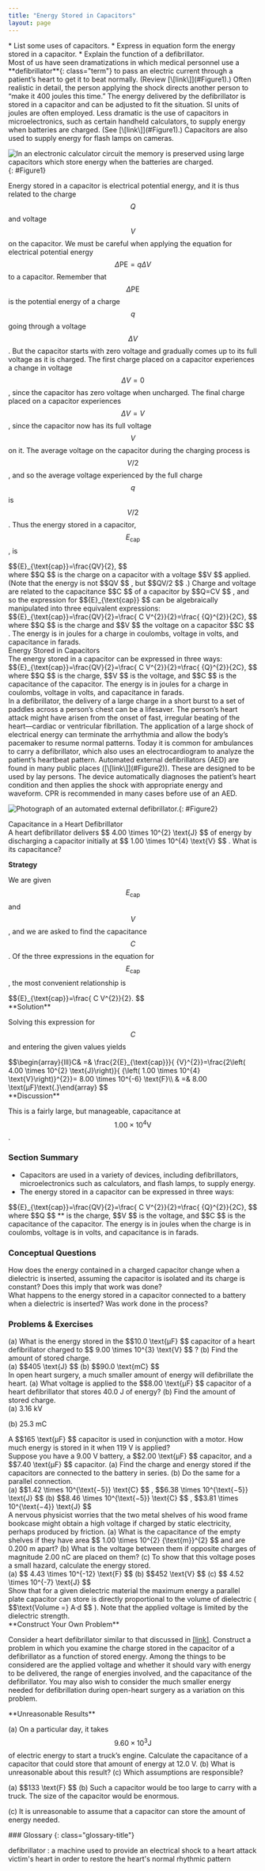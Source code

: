 ```yaml
---
title: "Energy Stored in Capacitors"
layout: page
---
```


<div class="abstract" markdown="1">
* List some uses of capacitors.
* Express in equation form the energy stored in a capacitor.
* Explain the function of a defibrillator.
</div>

<section data-depth="1" id="eip-678" markdown="1">
Most of us have seen dramatizations in which medical personnel use a **defibrillator**{: class="term"} to pass an electric current through a patient’s heart to get it to beat normally. (Review [\[link\]](#Figure1).) Often realistic in detail, the person applying the shock directs another person to “make it 400 joules this time.” The energy delivered by the defibrillator is stored in a capacitor and can be adjusted to fit the situation. SI units of joules are often employed. Less dramatic is the use of capacitors in microelectronics, such as certain handheld calculators, to supply energy when batteries are charged. (See [\[link\]](#Figure1).) Capacitors are also used to supply energy for flash lamps on cameras.

![In an electronic calculator circuit the memory is preserved using large capacitors which store energy when the batteries are charged.](../resources/Figure_20_07_01a.jpg "Energy stored in the large capacitor is used to preserve the memory of an electronic calculator when its batteries are charged. (credit: Kucharek, Wikimedia Commons)"){: #Figure1}

Energy stored in a capacitor is electrical potential energy, and it is thus related to the charge  $$Q $$  and voltage  $$V $$
 on the capacitor. We must be careful when applying the equation for electrical potential energy  $$\Delta \text{PE}=q\Delta V  $$
 to a capacitor. Remember that  $$\Delta \text{PE} $$
 is the potential energy of a charge  $$q $$  going through a voltage  $$\Delta V $$ .
 But the capacitor starts with zero voltage and gradually comes up to its full voltage as it is charged. The first charge placed on a capacitor experiences a change in voltage  $$\Delta V=0 $$ ,
 since the capacitor has zero voltage when uncharged. The final charge placed on a capacitor experiences  $$\Delta V=V $$ ,
 since the capacitor now has its full voltage  $$V $$
 on it. The average voltage on the capacitor during the charging process is  $$V/2 $$ ,
 and so the average voltage experienced by the full charge  $$q $$  is  $$V/2 $$ .
 Thus the energy stored in a capacitor,  $${E}_{\text{cap}} $$, is 
<div class="equation" id="eip-858">
 $${E}_{\text{cap}}=\frac{QV}{2}, $$
</div>
where  $$Q $$  is the charge on a capacitor with a voltage  $$V $$
 applied. (Note that the energy is not  $$QV $$ ,
 but  $$QV/2 $$ .)
 Charge and voltage are related to the capacitance  $$C $$
 of a capacitor by  $$Q=CV $$ ,
 and so the expression for  $${E}_{\text{cap}} $$
 can be algebraically manipulated into three equivalent expressions:

<div class="equation" id="eip-671">
 $${E}_{\text{cap}}=\frac{QV}{2}=\frac{ C V^{2}}{2}=\frac{ {Q}^{2}}{2C}, $$
</div>
where  $$Q $$  is the charge and  $$V $$  the voltage on a capacitor  $$C $$ .
 The energy is in joules for a charge in coulombs, voltage in volts, and capacitance in farads.

<div class="note" data-has-label="true" data-label="" markdown="1">
<div class="title">
Energy Stored in Capacitors
</div>
The energy stored in a capacitor can be expressed in three ways:

<div class="equation" id="eip-91">
 $${E}_{\text{cap}}=\frac{QV}{2}=\frac{ C V^{2}}{2}=\frac{ {Q}^{2}}{2C}, $$
</div>
where  $$Q $$  is the charge,  $$V $$  is the voltage, and  $$C $$
 is the capacitance of the capacitor. The energy is in joules for a charge in coulombs, voltage in volts, and capacitance in farads.

</div>
In a defibrillator, the delivery of a large charge in a short burst to a set of paddles across a person’s chest can be a lifesaver. The person’s heart attack might have arisen from the onset of fast, irregular beating of the heart—cardiac or ventricular fibrillation. The application of a large shock of electrical energy can terminate the arrhythmia and allow the body’s pacemaker to resume normal patterns. Today it is common for ambulances to carry a defibrillator, which also uses an electrocardiogram to analyze the patient’s heartbeat pattern. Automated external defibrillators (AED) are found in many public places ([\[link\]](#Figure2)). These are designed to be used by lay persons. The device automatically diagnoses the patient’s heart condition and then applies the shock with appropriate energy and waveform. CPR is recommended in many cases before use of an AED.

![Photograph of an automated external defibrillator.](../resources/Figure_20_07_02a.jpg "Automated external defibrillators are found in many public places. These portable units provide verbal instructions for use in the important first few minutes for a person suffering a cardiac attack. (credit: Owain Davies, Wikimedia Commons)"){: #Figure2}

<div class="example" markdown="1">
<div class="title">
Capacitance in a Heart Defibrillator
</div>
A heart defibrillator delivers  $$ 4.00 \times 10^{2}  \text{J} $$
 of energy by discharging a capacitor initially at  $$ 1.00 \times 10^{4}  \text{V} $$ .
 What is its capacitance?

**Strategy**

We are given  $${E}_{\text{cap}} $$
 and  $$V $$ ,
 and we are asked to find the capacitance  $$C $$ .
 Of the three expressions in the equation for  $${E}_{\text{cap}} $$ ,
 the most convenient relationship is

<div class="equation" id="eip-254">
 $${E}_{\text{cap}}=\frac{ C V^{2}}{2}. $$
</div>
**Solution**

Solving this expression for  $$C $$  and entering the given values yields

<div class="equation" id="eip-448">
 $$\begin{array}{lll}C& =& \frac{2{E}_{\text{cap}}}{ {V}^{2}}=\frac{2\left( 4.00 \times 10^{2}  \text{J}\right)}{ {\left( 1.00 \times 10^{4}  \text{V}\right)}^{2}}= 8.00 \times 10^{-6} \text{F}\\ 
& =& 8.00 \text{µF}\text{.}\end{array} $$
</div>
**Discussion**

This is a fairly large, but manageable, capacitance at  $$ 1.00 \times 10^{4}  \text{V} $$.

</div>
</section>

### Section Summary

*  Capacitors are used in a variety of devices, including defibrillators, microelectronics such as calculators, and flash lamps, to supply energy.
*  The energy stored in a capacitor can be expressed in three ways:
  <div class="equation" id="eip-635">
   $${E}_{\text{cap}}=\frac{QV}{2}=\frac{ C V^{2}}{2}=\frac{ {Q}^{2}}{2C}, $$
  </div>
     where    $$Q $$
    ** is the charge,
   $$V $$ is the voltage, and
   $$C $$ is the capacitance of the capacitor. The energy is in joules when the charge is in coulombs, voltage is in volts, and capacitance is in farads.

### Conceptual Questions

<div class="exercise" data-element-type="conceptual-questions">
<div class="problem" markdown="1">
How does the energy contained in a charged capacitor change when a dielectric is inserted, assuming the capacitor is isolated and its charge is constant? Does this imply that work was done?

</div>
</div>

<div class="exercise" id="eip-482" data-element-type="conceptual-questions">
<div class="problem" id="eip-id1600770" markdown="1">
What happens to the energy stored in a capacitor connected to a battery when a dielectric is inserted? Was work done in the process?

</div>
</div>

### Problems &amp; Exercises

<div class="exercise" id="eip-838" data-element-type="problems-exercises">
<div class="problem" id="eip-33" markdown="1">
(a) What is the energy stored in the  $$10.0 \text{μF} $$
 capacitor of a heart defibrillator charged to  $$ 9.00 \times 10^{3}  \text{V} $$ ?
 (b) Find the amount of stored charge.

</div>
<div class="solution" id="eip-149" markdown="1">
(a)  $$405 \text{J} $$
(b)  $$90.0 \text{mC} $$
</div>
</div>

<div class="exercise" data-element-type="problems-exercises">
<div class="problem" markdown="1">
In open heart surgery, a much smaller amount of energy will defibrillate the heart. (a) What voltage is applied to the  $$8.00 \text{μF} $$
 capacitor of a heart defibrillator that stores 40.0 J of energy? (b) Find the amount of stored charge.

</div>
<div class="solution" markdown="1">
(a) 3.16 kV

(b) 25.3 mC

</div>
</div>

<div class="exercise" data-element-type="problems-exercises">
<div class="problem" markdown="1">
A  $$165 \text{µF} $$
 capacitor is used in conjunction with a motor. How much energy is stored in it when 119 V is applied?

</div>
</div>

<div class="exercise" id="eip-981" data-element-type="problems-exercises">
<div class="problem" id="eip-110" markdown="1">
Suppose you have a 9.00 V battery, a  $$2.00 \text{μF} $$
 capacitor, and a  $$7.40 \text{μF} $$
 capacitor. (a) Find the charge and energy stored if the capacitors are connected to the battery in series. (b) Do the same for a parallel connection.

</div>
<div class="solution" id="eip-774" markdown="1">
(a)  $$1.42 \times 10^{\text{−5}} \text{C} $$ ,
  $$6.38 \times 10^{\text{−5}} \text{J} $$
(b)  $$8.46 \times 10^{\text{−5}} \text{C} $$ ,
  $$3.81 \times 10^{\text{−4}} \text{J} $$
</div>
</div>

<div class="exercise" data-element-type="problems-exercises">
<div class="problem" markdown="1">
A nervous physicist worries that the two metal shelves of his wood frame bookcase might obtain a high voltage if charged by static electricity, perhaps produced by friction. (a) What is the capacitance of the empty shelves if they have area  $$ 1.00 \times 10^{2}  {\text{m}}^{2} $$
 and are 0.200 m apart? (b) What is the voltage between them if opposite charges of magnitude 2.00 nC are placed on them? (c) To show that this voltage poses a small hazard, calculate the energy stored.

</div>
<div class="solution" markdown="1">
(a)  $$ 4.43 \times 10^{-12} \text{F} $$
(b)  $$452 \text{V} $$
(c)  $$ 4.52 \times 10^{-7} \text{J} $$
</div>
</div>

<div class="exercise" data-element-type="problems-exercises">
<div class="problem" markdown="1">
Show that for a given dielectric material the maximum energy a parallel plate capacitor can store is directly proportional to the volume of dielectric ( $$\text{Volume =} A·d $$ ).
Note that the applied voltage is limited by the dielectric strength.

</div>
</div>

<div class="exercise" data-element-type="problems-exercises">
<div class="problem" markdown="1">
**Construct Your Own Problem**

Consider a heart defibrillator similar to that discussed in [[link]](#fs-id2725068). Construct a problem in which you examine the charge stored in the capacitor of a defibrillator as a function of stored energy. Among the things to be considered are the applied voltage and whether it should vary with energy to be delivered, the range of energies involved, and the capacitance of the defibrillator. You may also wish to consider the much smaller energy needed for defibrillation during open-heart surgery as a variation on this problem.

</div>
</div>

<div class="exercise" data-element-type="problems-exercises">
<div class="problem" markdown="1">
**Unreasonable Results**

(a) On a particular day, it takes  $$ 9.60 \times 10^{3}  \text{J} $$
 of electric energy to start a truck’s engine. Calculate the capacitance of a capacitor that could store that amount of energy at 12.0 V. (b) What is unreasonable about this result? (c) Which assumptions are responsible?

</div>
<div class="solution" markdown="1">
(a)  $$133 \text{F} $$
(b) Such a capacitor would be too large to carry with a truck. The size of the capacitor would be enormous.

(c) It is unreasonable to assume that a capacitor can store the amount of energy needed.

</div>
</div>

<div class="glossary" markdown="1">
### Glossary
{: class="glossary-title"}

defibrillator
: a machine used to provide an electrical shock to a heart attack victim\'s heart in order to restore the heart\'s normal rhythmic pattern

</div>
